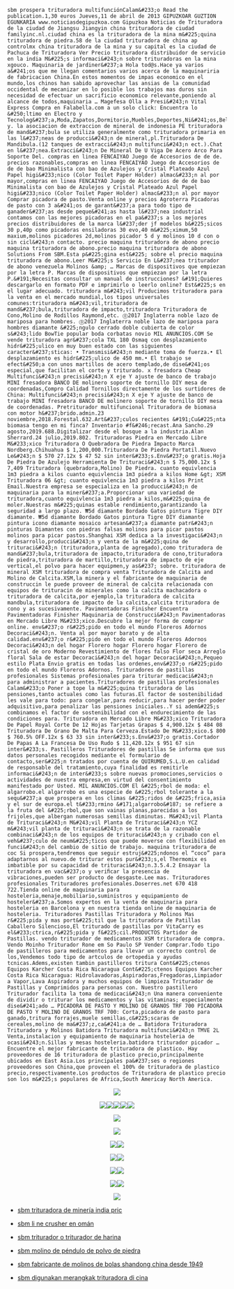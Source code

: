 
```
sbm prospera trituradora multifunciónCalam&#233;o Read the publication.1,30 euros Jueves,11 de abril de 2013 GIPUZKOAR GUZTION EGUNKARIA www.noticiasdegipuzkoa.com Gipuzkoa Noticias de Trituradora de la ciudad de Jiangsu Jiangyin china trituradora de ciudad familyinc.nl.ciudad china es la trituradora de la mina m&#225;quina trituradora de piedra.58 de la ciudad trituradora de china ap controlmx china trituradora de la mina y su capital es la ciudad de Pachuca de Trituradora Ver Precio trituradora distribuidor de servicio en la india M&#225;s informaci&#243;n sobre trituradoras en la mina xgouco. Maquinaria de jardiner&#237;a Hola tod@s.Hace ya varios a&#241;os que me llegan comentarios varios acerca de la maquinariria de fabricacion China.En estos momentos de impas economico en el mundo,los chinos han sabido aprovechar las ansias de la comunidad occidental de mecanizar en lo posible los trabajos mas duros sin necesidad de efectuar un sacrificio economico relevante,poniendo al alcance de todos,maquinaria … Magefesa Olla a Presi&#243;n Vital Express Compra en Falabella.com a un solo click: Encuentra lo &#250;ltimo en Electro y Tecnolog&#237;a,Moda,Zapatos,Dormitorio,Muebles,Deportes,Ni&#241;os,Belleza,Accesorios y. la asociacion de extraccion de mineral de indonesia PE trituradora de mand&#237;bula se utiliza generalmente como trituradora primaria en las l&#237;neas de producci&#243;n de mineral,pl.Trituradora De Mandibula.(12 tanques de extracci&#243;n multifunci&#243;n ect.).Chat en l&#237;nea.Extracci&#243;n De Mineral De U Viga De Acero Arco Para Soporte Del. compras en linea FENCAIYAO Juego de Accesorios de de de. precios razonables,compras en linea FENCAIYAO Juego de Accesorios de de de bao Minimalista con bao de Azulejos y Cristal Plateado Azul Papel higi&#233;nico (Color Toilet Paper Holder) almac&#233;n al por mayor,compras en linea FENCAIYAO Juego de Accesorios de de de bao Minimalista con bao de Azulejos y Cristal Plateado Azul Papel higi&#233;nico (Color Toilet Paper Holder) almac&#233;n al por mayor Comprar picadora de pasto.Venta online y precios Agroterra Picadoras de pasto con 3 a&#241;os de garant&#237;a para todo tipo de ganader&#237;as desde peque&#241;as hasta l&#237;nea industrial contamos con las mejores picadoras en el pa&#237;s a los mejores precios distribuidores de la marca l&#237;der jf modelos b&#225;sicos 30 p,40p como picadoras ensiladoras 30 evo,40 m&#225;ximum,50 maxium,molinos picadores 2d,molinos picador 5 d y molinos 10 d con o sin cicl&#243;n contacto. precio maquina trituradora de abono precio maquina trituradora de abono.precio maquina trituradora de abono Solutions From SBM.Esta p&#225;gina est&#225; sobre el precio maquina trituradora de abono.Leer M&#225;s Servicio En L&#237;nea triturador de abono venezuela Molinos &amp; … Marcas de dispositivos que empiezan por la letra P. Marcas de dispositivos que empiezan por la letra P.&#191;Necesitas consultar un manual de instrucciones? &#191;Quieres descargarlo en formato PDF e imprimirlo o leerlo online? Est&#225;s en el lugar adecuado. trituradora m&#243;vil Producimos trituradora para la venta en el mercado mundial,los tipos universales comunes:trituradora m&#243;vil,trituradora de mand&#237;bula,trituradora de impacto,trituradora Trituradora de Cono,Molino de Rodillos Raymond,etc. ⓪2017 Inglaterra noble lazo de mariposa para hombres. ⓪2017 Inglaterra noble lazo de mariposa para hombres diamante &#225;ngulo cerrado doble cubierta de color s&#243;lido BowTie popular boda corbatas novio MIL ANUNCIOS.COM Se vende trituradora agr&#237;cola TXL 180 Osmaq con desplazamiento hidr&#225;ulico en muy buen estado con las siguientes caracter&#237;sticas: • Transmisi&#243;n mediante toma de fuerza.• El desplazamiento es hidr&#225;ulico de 450 mm.• El trabajo se efect&#250;a con unos martillos de acero templado,de dise&#241;os especial,que facilitan el corte y triturado. x fresadora Cheap Multifunci&#243;n precisi&#243;n X eje Y ajuste de banco de trabajo MINI fresadora BANCO DE molinero soporte de tornillo DIY mesa de coordenadas,Compro Calidad Tornillos directamente de los surtidores de China: Multifunci&#243;n precisi&#243;n X eje Y ajuste de banco de trabajo MINI fresadora BANCO DE molinero soporte de tornillo DIY mesa de coordenadas. Pretriturador multifuncional Trituradora de biomasa con motor h&#237;brido.admin.23 noviembre,2018.Forestal.632.Art&#237;culos recientes &#191;Cu&#225;nta biomasa tengo en mi finca? Inventario #f&#246;recast.Ana Sancho.29 agosto,2019.688.Digitalizar desde el bosque a la industria.Alan Sherrard.24 julio,2019.802. Trituradoras Piedra en Mercado Libre M&#233;xico Trituradora O Quebradora De Piedra Impacto Marca Nordberg.Chihuahua $ 1,200,000.Trituradora De Piedra Portatil.Nuevo Le&#243;n $ 570 27.12x $ 47 52 sin inter&#233;s.Env&#237;o gratis.Hoja De Piedra De Azulejo Herramienta De Trituraci&#243;n $ 75,000.12x $ 7,409 Trituradora (quebradora,Molino) De Piedra. cuanto equivlencia 1m3 piedra a kilos cuanto equivlencia 1m3 piedra a kilos Home &gt; XSM Trituradora 06 &gt; cuanto equivlencia 1m3 piedra a kilos Print Email.Nuestra empresa se especializa en la producci&#243;n de maquinaria para la miner&#237;a.Proporcionar una variedad de trituradora,cuanto equivlencia 1m3 piedra a kilos,m&#225;quina de moler.Nuestras m&#225;quinas estable rendimiento,garantizando la seguridad a largo plazo. ₩5d diamante Bordado Gatos pintura Tigre DIY diamante. ₩5d diamante Bordado Gatos pintura Tigre DIY diamante pintura icono diamante mosaico artesan&#237;a diamante patr&#243;n pinturas Diamantes con piedras falsas molinos para picar pastos molinos para picar pastos.Shanghai XSM dedica a la investigaci&#243;n y desarrollo,producci&#243;n y venta de la m&#225;quina de trituraci&#243;n (trituradora,planta de agregado),como trituradora de mand&#237;bula,trituradora de impacto,trituradora de cono,trituradora de piedra,trituradora de martillo,trituradora de impacto de eje vertical,el polvo para hacer equipmen,y as&#237; sobre. trituradora de mineral XSM trituradora de compra venta Trituradora de Calcita and Molino de Calcita.XSM,la minera y el fabricante de maquinaria de construccin le puede proveer de mineral de calcita relacionada con equipos de trituracin de minerales como la calcita machacadora o trituradora de calcita,por ejemplo,la trituradora de calcita mandbula,trituradora de impacto de la calcita,calcita trituradora de cono y as sucesivamente. Pavimentadoras Finisher Encuentra Pavimentadoras Finisher Maquinaria de Construcci&#243;n Pavimentadoras en Mercado Libre M&#233;xico.Descubre la mejor forma de comprar online. env&#237;o r&#225;pido en todo el mundo Floreros Adornos Decoraci&#243;n. Venta al por mayor barato y de alta calidad.env&#237;o r&#225;pido en todo el mundo Floreros Adornos Decoraci&#243;n del hogar Florero hogar Florero hogar Florero de cristal de oro Moderno Revestimiento de flores falso Flor seca Arreglo floral Sala de estar Decoraci&#243;n del hogar Decoraci&#243;n,Pequeo estilo Plata Envio gratis en todas las ordenes,env&#237;o r&#225;pido en todo el mundo Floreros Adornos. Trituradores de pastillas profesionales Sistemas profesionales para triturar medicaci&#243;n para administrar a pacientes.Trituradores de pastillas profesionales Calam&#233;o Poner a tope la m&#225;quina trituradora de las pensiones,tanto actuales como las futuras.El factor de sostenibilidad les vale para todo: para congelar,para reducir,para hacer perder poder adquisitivo,para penalizar las pensiones iniciales..Y si adem&#225;s combinamos el factor de sostenibilidad con el endurecimiento de las condiciones para. Trituradora en Mercado Libre M&#233;xico Trituradora De Papel Royal Corte De 12 Hojas Tarjetas Grapas $ 4,900.12x $ 484 08 Trituradora De Grano De Malta Para Cerveza.Estado De M&#233;xico.$ 800 $ 760.5% OFF.12x $ 63 33 sin inter&#233;s.Env&#237;o gratis.Cortador De Papas A La Francesa De Uso Rudo $ 11,420.12x $ 951 67 sin inter&#233;s. Pastilleros Trituradores de pastillas Se informa que sus datos personales recogidos mediante el formulario de contacto,ser&#225;n tratados por cuenta de QUIRUMED,S.L.U.en calidad de responsable del tratamiento,cuya finalidad es remitirle informaci&#243;n de inter&#233;s sobre nuevas promociones,servicios o actividades de nuestra empresa,en virtud del consentimiento manifestado por Usted. MIL ANUNCIOS.COM El &#225;rbol de moda: el algarrobo.el algarrobo es una especie de &#225;rbol tolerante a la sequ&#237;a que prospera en los climas &#225;ridos de &#225;frica,asia y el sur de europa.el t&#233;rmino &#171;algarrobo&#187; se refiere a la fruta del &#225;rbol,que son vainas planas,parecidas a los frijoles,que albergan numerosas semillas diminutas. M&#243;vil Planta de Trituraci&#243;n M&#243;vil Planta de Trituraci&#243;n YCZ m&#243;vil planta de trituraci&#243;n se trata de la razonable combinaci&#243;n de los equipos de trituraci&#243;n y cribado con el veh&#237;culo de neum&#225;ticos que puede moverse con flexibilidad en funci&#243;n del cambio de sitio de trabajo. maquina trituradora de coc Si prospera,tendremos que seguir estruj&#225;ndonos el “coco” para adaptarnos al nuevo.de triturar estos pur&#233;s,el Thermomix es imbatible por su capacidad de trituraci&#243;n.3.5.4.2 Ensayar la trituradora en vac&#237;o y veriﬁcar la presencia de vibraciones,pueden ser producto de desgaste.Lee mas. Trituradores profesionales Trituradores profesionales.Doserres.net 670 418 722.Tienda online de maquinaria para hosteleria,menaje,mobiliario,suministros y equipamiento de hosteler&#237;a.Somos expertos en la venta de maquinaria para hosteleria en Barcelona y en nuestra tienda online de maquinaria de hosteleria. Trituradores Pastillas Trituradora y Molinos Mas r&#225;pida y mas port&#225;til que la trituradora de Patillas Caballero Silencioso,El triturado de pastillas por VitaCarry es el&#233;ctrica,r&#225;pida y f&#225;cil.PRODUCTOS Partidor de Pastillas. vendo triturador de medicamentos XSM trituradora de compra. Vendo Moinho Triturador Rone em So Paulo SP Vender Comprar.Todo tipo de pastilleros para medicamentos para llevar un correcto control de los,Vendemos todo tipo de artculos de ortopedia y ayudas tcnicas.Adems,existen tambin pastilleros tritura Cont&#225;ctenos Equipos Karcher Costa Rica Nicaragua Cont&#225;ctenos Equipos Karcher Costa Rica Nicaragua: Hidrolavadoras,Aspiradoras,Fregadoras,Limpiador a Vapor,Lava Aspiradora y muchos equipos de limpieza Triturador de Pastillas y Comprimidos para personas con. Nuestro pastillero Triturador facilita la toma de medicaci&#243;n Una manera conveniente de dividir o triturar los medicamentos y las vitaminas; especialmente dise&#241;ado … PICADORA DE PASTO Y MOLINO DE GRANOS TRF 700 PICADORA DE PASTO Y MOLINO DE GRANOS TRF 700: Corta,picadora de pasto para ganado,tritura forrajes,muele semillas,c&#225;scaras de cereales,molino de ma&#237;z,ca&#241;a de … Batidora Trituradora Trituradora y Molinos Batidora Trituradora multifunci&#243;n TMVE 2L Venta,instalacion y equipamiento de maquinaria hosteleria de ocasi&#243;n.Sillas y mesas hosteleria.batidora triturador picador … Encuentre el mejor fabricante de trituradora de plastico. Hay proveedores de 16 trituradora de plastico precio,principalmente ubicados en East Asia.Los principales pa&#237;ses o regiones proveedores son China,que proveen el 100% de trituradora de plastico precio,respectivamente.Los productos de Trituradora de plastico precio son los m&#225;s populares de Africa,South Americay North America. 
```

<div align="center">

<a href="https://es-crusher.shibang-china.com/github&k=sbm+prospera+trituradora+multifunci%C3%B3n"><img src="https://static.shibang-china.com/es/crusher/logo.jpg"></a>

<a href="https://es-crusher.shibang-china.com/github&k=sbm+prospera+trituradora+multifunci%C3%B3n"><img src="https://static.shibang-china.com/es/crusher/index.jpg"></a><a href="https://es-crusher.shibang-china.com/material.htmlgithub&k=sbm+prospera+trituradora+multifunci%C3%B3n"><img src="https://static.shibang-china.com/es/crusher/material.jpg"></a><a href="https://es-crusher.shibang-china.com/application.htmlgithub&k=sbm+prospera+trituradora+multifunci%C3%B3n"><img src="https://static.shibang-china.com/es/crusher/application.jpg"></a><a href="https://es-crusher.shibang-china.com/aboutus.htmlgithub&k=sbm+prospera+trituradora+multifunci%C3%B3n"><img src="https://static.shibang-china.com/es/crusher/aboutus.jpg"></a><a href="https://es-crusher.shibang-china.com/contact.htmlgithub&k=sbm+prospera+trituradora+multifunci%C3%B3n"><img src="https://static.shibang-china.com/es/crusher/contact.jpg"></a>

<a href="https://es-crusher.shibang-china.com/github&k=sbm+prospera+trituradora+multifunci%C3%B3n"><img src="https://static.shibang-china.com/es/crusher/banner.jpg"></a>

<a href="https://swt.shibang-china.com/github&k=sbm+prospera+trituradora+multifunci%C3%B3n"><img src="https://static.shibang-china.com/es/crusher/text.jpg"></a>

<a href="https://swt.shibang-china.com/github&k=sbm+prospera+trituradora+multifunci%C3%B3n"><img src="https://static.shibang-china.com/es/crusher/chat.jpg"></a><a href="https://es-crusher.shibang-china.com/contact.htmlgithub&k=sbm+prospera+trituradora+multifunci%C3%B3n"><img src="https://static.shibang-china.com/es/crusher/message.jpg"></a>

<a href="https://es-crusher.shibang-china.com/products/pe.htmlgithub&k=sbm+prospera+trituradora+multifunci%C3%B3n"><img src="https://static.shibang-china.com/es/crusher/pe.jpg"></a><a href="https://es-crusher.shibang-china.com/products/pf.htmlgithub&k=sbm+prospera+trituradora+multifunci%C3%B3n"><img src="https://static.shibang-china.com/es/crusher/pf.jpg"></a>

<a href="https://es-crusher.shibang-china.com/products/hpt.htmlgithub&k=sbm+prospera+trituradora+multifunci%C3%B3n"><img src="https://static.shibang-china.com/es/crusher/hpt.jpg"></a><a href="https://es-crusher.shibang-china.com/products/vsi.htmlgithub&k=sbm+prospera+trituradora+multifunci%C3%B3n"><img src="https://static.shibang-china.com/es/crusher/vsi.jpg"></a>

<a href="https://es-crusher.shibang-china.com/products/klv.htmlgithub&k=sbm+prospera+trituradora+multifunci%C3%B3n"><img src="https://static.shibang-china.com/es/crusher/klv.jpg"></a><a href="https://es-crusher.shibang-china.com/products/portable.htmlgithub&k=sbm+prospera+trituradora+multifunci%C3%B3n"><img src="https://static.shibang-china.com/es/crusher/portable.jpg"></a>

<a href="https://swt.shibang-china.com/github&k=sbm+prospera+trituradora+multifunci%C3%B3n"><img src="https://static.shibang-china.com/es/crusher/case.jpg"></a>

</div>


* [sbm trituradora de minería india pric](sbm%20trituradora%20de%20miner%C3%ADa%20india%20pric.md)

* [sbm li ne crusher en omán](sbm%20li%20ne%20crusher%20en%20om%C3%A1n.md)

* [sbm triturador o triturador de harina](sbm%20triturador%20o%20triturador%20de%20harina.md)

* [sbm molino de péndulo de polvo de piedra](sbm%20molino%20de%20p%C3%A9ndulo%20de%20polvo%20de%20piedra.md)

* [sbm fabricante de molinos de bolas shandong china desde 1949](sbm%20fabricante%20de%20molinos%20de%20bolas%20shandong%20china%20desde%201949.md)

* [sbm digunakan merangkak trituradora di cina](sbm%20digunakan%20merangkak%20trituradora%20di%20cina.md)